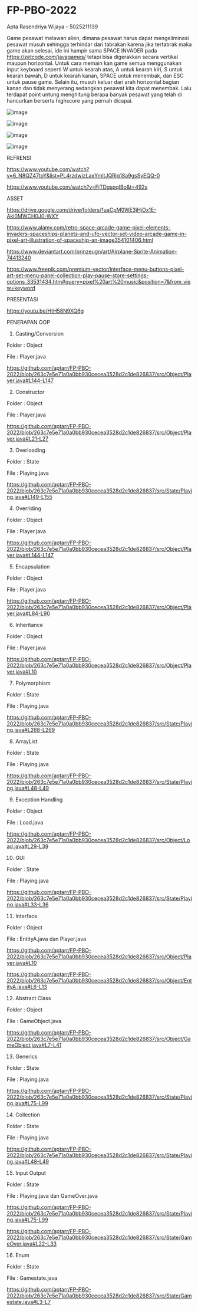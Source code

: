 # FP-PBO-2022
Apta Rasendriya Wijaya - 5025211139

Game pesawat melawan alien, dimana pesawat harus dapat mengeliminasi pesawat musuh sehingga terhindar dari tabrakan karena jika tertabrak maka game akan selesai, ide ini hampir sama SPACE INVADER pada https://zetcode.com/javagames/ tetapi bisa digerakkan secara vertikal maupun horizontal. Untuk cara memain kan game semua menggunakan input keyboard seperti W untuk kearah atas, A untuk kearah kiri, S untuk kearah bawah, D untuk kearah kanan, SPACE untuk menembak, dan ESC untuk pause game. Selain itu, musuh keluar dari arah horizontal bagian kanan dan tidak menyerang sedangkan pesawat kita dapat menembak. Lalu terdapat point untung menghitung berapa banyak pesawat yang telah di hancurkan berserta highscore yang pernah dicapai.

![image](https://user-images.githubusercontent.com/116022017/206915405-9405dbf7-6121-4740-b2d0-6172c2be588e.png)

![image](https://user-images.githubusercontent.com/116022017/206915446-1b3740eb-f56d-4751-beef-e08205099cd9.png)

![image](https://user-images.githubusercontent.com/116022017/206915430-60911cef-29e6-4b88-90a6-34191c53daf2.png)

![image](https://user-images.githubusercontent.com/116022017/206915470-e6115c47-a020-4f02-b257-475e95febe12.png)

REFRENSI

https://www.youtube.com/watch?v=6_N8QZ47toY&list=PL4rzdwizLaxYmltJQRjq18a9gsSyEQQ-0

https://www.youtube.com/watch?v=FjTDgspqIBo&t=492s

ASSET

https://drive.google.com/drive/folders/1uaCpM0WE3jHjOx1E-Aki0MWCH0J0-WXY

https://www.alamy.com/retro-space-arcade-game-pixel-elements-invaders-spaceships-planets-and-ufo-vector-set-video-arcade-game-in-pixel-art-illustration-of-spaceship-an-image354101406.html

https://www.deviantart.com/prinzeugn/art/Airplane-Sprite-Animation-74413240

https://www.freepik.com/premium-vector/interface-menu-buttons-pixel-art-set-menu-panel-collection-play-pause-store-settings-options_33531434.htm#query=pixel%20art%20music&position=7&from_view=keyword

PRESENTASI

https://youtu.be/HtH58N9XQ6g

PENERAPAN OOP

1. Casting/Conversion

Folder : Object

File : Player.java

https://github.com/aptarr/FP-PBO-2022/blob/263c7e5e71a0a0bb930cecea3528d2c1de826837/src/Object/Player.java#L144-L147

2. Constructor

Folder : Object

File : Player.java

https://github.com/aptarr/FP-PBO-2022/blob/263c7e5e71a0a0bb930cecea3528d2c1de826837/src/Object/Player.java#L21-L27

3. Overloading

Folder : State

File : Playing.java

https://github.com/aptarr/FP-PBO-2022/blob/263c7e5e71a0a0bb930cecea3528d2c1de826837/src/State/Playing.java#L149-L155

4. Overriding

Folder : Object

File : Player.java

https://github.com/aptarr/FP-PBO-2022/blob/263c7e5e71a0a0bb930cecea3528d2c1de826837/src/Object/Player.java#L144-L147

5. Encapsulation

Folder : Object

File : Player.java

https://github.com/aptarr/FP-PBO-2022/blob/263c7e5e71a0a0bb930cecea3528d2c1de826837/src/Object/Player.java#L84-L90

6. Inheritance

Folder : Object

File : Player.java

https://github.com/aptarr/FP-PBO-2022/blob/263c7e5e71a0a0bb930cecea3528d2c1de826837/src/Object/Player.java#L10

7. Polymorphism

Folder : State

File : Playing.java

https://github.com/aptarr/FP-PBO-2022/blob/263c7e5e71a0a0bb930cecea3528d2c1de826837/src/State/Playing.java#L268-L269

8. ArrayList

Folder : State

File : Playing.java

https://github.com/aptarr/FP-PBO-2022/blob/263c7e5e71a0a0bb930cecea3528d2c1de826837/src/State/Playing.java#L48-L49

9. Exception Handling

Folder : Object

File : Load.java
  
https://github.com/aptarr/FP-PBO-2022/blob/263c7e5e71a0a0bb930cecea3528d2c1de826837/src/Object/Load.java#L29-L39

10. GUI

Folder : State

File : Playing.java
    
https://github.com/aptarr/FP-PBO-2022/blob/263c7e5e71a0a0bb930cecea3528d2c1de826837/src/State/Playing.java#L33-L36

11. Interface

Folder : Object

File : EntityA.java dan Player.java

https://github.com/aptarr/FP-PBO-2022/blob/263c7e5e71a0a0bb930cecea3528d2c1de826837/src/Object/Player.java#L10
    
https://github.com/aptarr/FP-PBO-2022/blob/263c7e5e71a0a0bb930cecea3528d2c1de826837/src/Object/EntityA.java#L6-L13

12. Abstract Class

Folder : Object

File : GameObject.java
    
https://github.com/aptarr/FP-PBO-2022/blob/263c7e5e71a0a0bb930cecea3528d2c1de826837/src/Object/GameObject.java#L7-L41

13. Generics

Folder : State

File : Playing.java

https://github.com/aptarr/FP-PBO-2022/blob/263c7e5e71a0a0bb930cecea3528d2c1de826837/src/State/Playing.java#L75-L99
    
14. Collection

Folder : State

File : Playing.java
    
https://github.com/aptarr/FP-PBO-2022/blob/263c7e5e71a0a0bb930cecea3528d2c1de826837/src/State/Playing.java#L48-L49  

15. Input Output

Folder : State

File : Playing.java dan GameOver.java

https://github.com/aptarr/FP-PBO-2022/blob/263c7e5e71a0a0bb930cecea3528d2c1de826837/src/State/Playing.java#L75-L99
    
https://github.com/aptarr/FP-PBO-2022/blob/263c7e5e71a0a0bb930cecea3528d2c1de826837/src/State/GameOver.java#L22-L33 
    
16. Enum
    
Folder : State

File : Gamestate.java

https://github.com/aptarr/FP-PBO-2022/blob/263c7e5e71a0a0bb930cecea3528d2c1de826837/src/State/Gamestate.java#L3-L7
